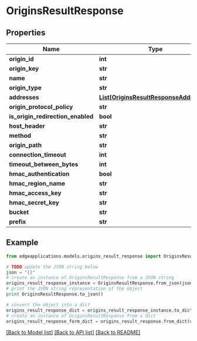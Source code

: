 # OriginsResultResponse


## Properties
Name | Type | Description | Notes
------------ | ------------- | ------------- | -------------
**origin_id** | **int** |  | 
**origin_key** | **str** |  | 
**name** | **str** |  | 
**origin_type** | **str** |  | 
**addresses** | [**List[OriginsResultResponseAddresses]**](OriginsResultResponseAddresses.md) |  | 
**origin_protocol_policy** | **str** |  | 
**is_origin_redirection_enabled** | **bool** |  | 
**host_header** | **str** |  | 
**method** | **str** |  | 
**origin_path** | **str** |  | 
**connection_timeout** | **int** |  | 
**timeout_between_bytes** | **int** |  | 
**hmac_authentication** | **bool** |  | 
**hmac_region_name** | **str** |  | 
**hmac_access_key** | **str** |  | 
**hmac_secret_key** | **str** |  | 
**bucket** | **str** |  | [optional] 
**prefix** | **str** |  | [optional] 

## Example

```python
from edgeapplications.models.origins_result_response import OriginsResultResponse

# TODO update the JSON string below
json = "{}"
# create an instance of OriginsResultResponse from a JSON string
origins_result_response_instance = OriginsResultResponse.from_json(json)
# print the JSON string representation of the object
print OriginsResultResponse.to_json()

# convert the object into a dict
origins_result_response_dict = origins_result_response_instance.to_dict()
# create an instance of OriginsResultResponse from a dict
origins_result_response_form_dict = origins_result_response.from_dict(origins_result_response_dict)
```
[[Back to Model list]](../README.md#documentation-for-models) [[Back to API list]](../README.md#documentation-for-api-endpoints) [[Back to README]](../README.md)


